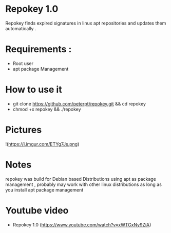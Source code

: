 # Repokey 1.0

Repokey finds expired signatures in linux apt repositories and updates them automatically .

# Requirements :
- Root user
- apt package Management

# How to use it

- git clone https://github.com/peterpt/repokey.git && cd repokey
- chmod +x repokey && ./repokey

# Pictures
!(https://i.imgur.com/ETYg7Js.png)

# Notes
repokey was build for Debian based Distributions using apt as package management , probably may work
with other linux distributions as long as you install apt package management

# Youtube video
- Repokey 1.0 (https://www.youtube.com/watch?v=xWTGxNy9ZiA)
